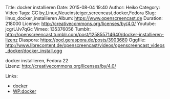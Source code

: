Title: docker installieren
Date: 2015-08-04 19:40
Author: Heiko
Category: Video
Tags: CC by,Linux,Neueinsteiger,screencast,docker,Fedora
Slug: linux_docker_installieren
Album: https://www.openscreencast.de
Duration: 218000
License: http://creativecommons.org/licenses/by/4.0/
Youtube: jcgrUJv7qGc
Vimeo: 135376056
Tumblr: http://openscreencast.tumblr.com/post/125855714640/docker-installieren-lizenz
Diaspora: https://pod.geraspora.de/posts/3903680
Oggfile: http://www.librecontent.de/openscreencast/videos/openscreencast_videos_docker/docker_install.ogg

docker installieren, Fedora 22  
Lizenz: <http://creativecommons.org/licenses/by/4.0/>

Links:

  * [docker](https://www.docker.com/ "Link zu docker.com/")
  * [WP:docker](https://de.wikipedia.org/wiki/Docker_%28Software%29 "Link zu wikipedia.org")

